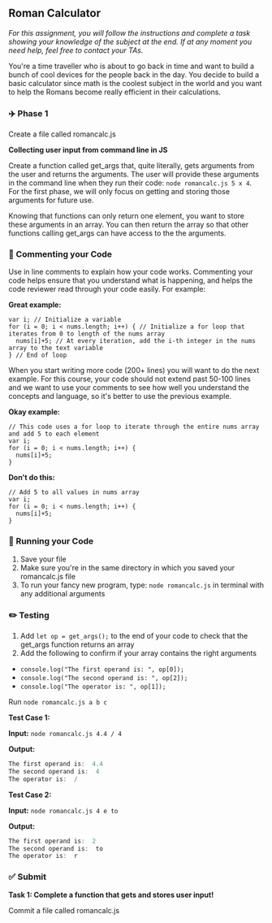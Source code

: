 ## Roman Calculator

*For this assignment, you will follow the instructions and complete a task showing your knowledge of the subject at the end. If at any moment you need help, feel free to contact your TAs.*

You're a time traveller who is about to go back in time and want to build a bunch of cool devices for the people back in the day. You decide to build a basic calculator since math is the coolest subject in the world and you want to help the Romans become really efficient in their calculations.

### :airplane: Phase 1

Create a file called romancalc.js

**Collecting user input from command line in JS**

Create a function called get_args that, quite literally, gets arguments from the user and returns the arguments. The user will provide these arguments in the command line when they run their code: ``` node romancalc.js 5 x 4 ```. For the first phase, we will only focus on getting and storing those arguments for future use.

Knowing that functions can only return one element, you want to store these arguments in an array. You can then return the array so that other functions calling get_args can have access to the the arguments.

### :pencil: Commenting your Code

Use in line comments to explain how your code works. Commenting your code helps ensure that you understand what is happening, and helps the code reviewer read through your code easily. For example:

**Great example:**

```
var i; // Initialize a variable
for (i = 0; i < nums.length; i++) { // Initialize a for loop that iterates from 0 to length of the nums array
  nums[i]+5; // At every iteration, add the i-th integer in the nums array to the text variable
} // End of loop

```

When you start writing more code (200+ lines) you will want to do the next example. For this course, your code should not extend past 50-100 lines and we want to use your comments to see how well you understand the concepts and language, so it's better to use the previous example.

**Okay example:**

```
// This code uses a for loop to iterate through the entire nums array and add 5 to each element
var i;
for (i = 0; i < nums.length; i++) {
  nums[i]+5;
}

```

**Don't do this:**

```
// Add 5 to all values in nums array
var i;
for (i = 0; i < nums.length; i++) {
  nums[i]+5;
}

```

### :red_car: Running your Code

1. Save your file
2. Make sure you're in the same directory in which you saved your romancalc.js file
3. To run your fancy new program, type: `node romancalc.js` in terminal with any additional arguments

### :pencil2: Testing

1. Add ```let op = get_args();``` to the end of your code to check that the get_args function returns an array
2. Add the following to confirm if your array contains the right arguments
- ```console.log("The first operand is: ", op[0]);```
- ```console.log("The second operand is: ", op[2]);```
- ```console.log("The operator is: ", op[1]);```

Run ```node romancalc.js a b c```

**Test Case 1:**

**Input:** ```node romancalc.js 4.4 / 4```

**Output:**

```c
The first operand is:  4.4
The second operand is:  4
The operator is:  /
```

**Test Case 2:**

**Input:** ```node romancalc.js 4 e to```

**Output:**

```c
The first operand is:  2
The second operand is:  to
The operator is:  r
```

### ✅ Submit

**Task 1: Complete a function that gets and stores user input!**

Commit a file called romancalc.js
